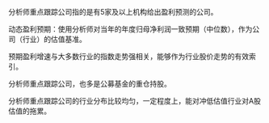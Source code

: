 分析师重点跟踪公司指的是有5家及以上机构给出盈利预测的公司。

动态盈利预期：使用分析师对当年的年度归母净利润一致预期（中位数），作为公司（行业）的估值基准。

预期盈利增速与大多数行业的指数走势强相关，能够作为行业股价走势的有效索引。

分析师重点跟踪公司，也多是公募基金的重仓持股。

分析师重点跟踪公司的行业分布比较均匀，一定程度上，能对冲低估值行业对A股估值的拖累。